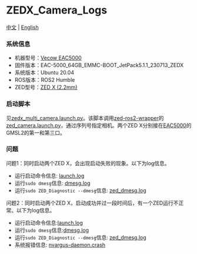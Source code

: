 # ZEDX_Camera_Logs

[中文](./README_CN.md) | [English](./README.md)

### 系统信息

- 机器型号：[Vecow EAC5000](https://www.vecow.com/dispPageBox/vecow/VecowCT.aspx?ddsPageID=PRODUCTDTL_EN&dbid=4852986947)
- 固件版本：EAC-5000_64GB_EMMC-BOOT_JetPack5.1.1_230713_ZEDX
- 系统版本：Ubuntu 20.04
- ROS版本：ROS2 Humble
- ZED型号：[ZED X (2.2mm)](https://store.stereolabs.com/products/zed-x-stereo-camera)

### 启动脚本

见[zedx_multi_camera.launch.py](./zedx_multi_camera.launch.py)。该脚本调用[zed-ros2-wrapper](https://github.com/stereolabs/zed-ros2-wrapper)的[zed_camera.launch.py](https://github.com/stereolabs/zed-ros2-wrapper/blob/master/zed_wrapper/launch/zed_camera.launch.py)，通过序列号指定相机。两个ZED X分别接在[EAC5000](https://www.vecow.com/dispPageBox/vecow/VecowCT.aspx?ddsPageID=PRODUCTDTL_EN&dbid=4852986947)的GMSL2的第一和第三口。

### 问题

问题1：同时启动两个ZED X，会出现启动失败的现象。以下为log信息。

- 运行启动命令信息: [launch.log](./logs/20240304/launch.log)
- 运行`sudo dmesg`信息: [dmesg.log](./logs/20240304/dmesg.log)
- 运行`sudo ZED_Diagnostic --dmesg`信息: [zed_dmesg.log](./logs/20240304/zed_dmesg.log)



问题2：同时启动两个ZED X，启动成功并过一段时间后，有一个ZED运行不正常。以下为log信息。

- 运行启动命令信息:[launch.log](./logs/20240305/launch.log)
- 运行`sudo dmesg`信息:[dmesg.log](./logs/20240305/dmesg.log)
- 运行`sudo ZED_Diagnostic --dmesg`信息: [zed_dmesg.log](./logs/20240305/zed_dmesg.log)
- 系统报错信息: [nvargus-daemon.crash](./logs/20240305/_usr_sbin_nvargus-daemon.0.crash)

